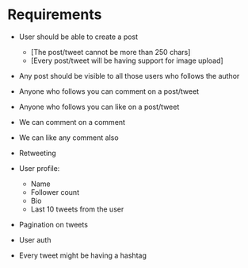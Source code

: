 # Requirements

- User should be able to create a post  
  - [The post/tweet cannot be more than 250 chars]  
  - [Every post/tweet will be having support for image upload]

- Any post should be visible to all those users who follows the author  
- Anyone who follows you can comment on a post/tweet  
- Anyone who follows you can like on a post/tweet  
- We can comment on a comment  
- We can like any comment also  
- Retweeting

- User profile:  
  - Name  
  - Follower count  
  - Bio  
  - Last 10 tweets from the user

- Pagination on tweets  
- User auth

- Every tweet might be having a hashtag
